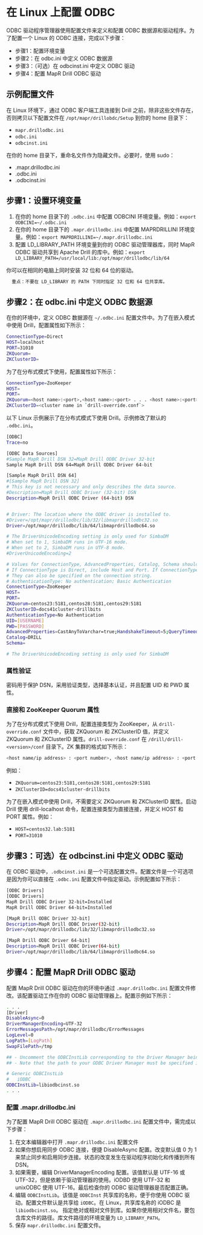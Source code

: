 # 在 Linux 上配置 ODBC

ODBC 驱动程序管理器使用配置文件来定义和配置 ODBC 数据源和驱动程序。为了配置一个 Linux 的 ODBC 连接，完成以下步骤：
  * 步骤1：配置环境变量
  * 步骤2：在 odbc.ini 中定义 ODBC 数据源
  * 步骤3：（可选）在 odbcinst.ini 中定义 ODBC 驱动
  * 步骤4：配置 MapR Drill ODBC 驱动

## 示例配置文件

在 Linux 环境下，通过 ODBC 客户端工具连接到 Drill 之前，除非这些文件存在，否则拷贝以下配置文件在 ``` /opt/mapr/drillobdc/Setup ``` 到你的 home 目录下：
  * ``` mapr.drillodbc.ini ```
  * ``` odbc.ini ```
  * ``` odbcinst.ini ```

在你的 home 目录下，重命名文件作为隐藏文件。必要时，使用 sudo：
  * .mapr.drillodbc.ini
  * .odbc.ini
  * .odbcinst.ini

## 步骤1：设置环境变量
  1. 在你的 home 目录下的  ``` .odbc.ini ``` 中配置 ODBCINI 环境变量。例如：``` export ODBCINI=~/.odbc.ini ```
  2. 在你的 home 目录下的 ``` .mapr.drillodbc.ini ``` 中配置 MAPRDRILLINI 环境变量。例如：``` export MAPRDRILLINI=~/.mapr.drillodbc.ini ```
  3. 配置 LD_LIBRARY_PATH 环境变量到你的 ODBC 驱动管理器库，同时 MapR ODBC 驱动共享到 Apache Drill 的库中。例如：``` export LD_LIBRARY_PATH=/usr/local/lib:/opt/mapr/drillodbc/lib/64 ```

你可以在相同的电脑上同时安装 32 位和 64 位的驱动。
```bash
  重点：不要在 LD_LIBRARY 的 PATH 下同时指定 32 位和 64 位共享库。
```

## 步骤2：在 odbc.ini 中定义 ODBC 数据源

在你的环境中，定义 ODBC 数据源在 ``` ~/.odbc.ini ``` 配置文件中。为了在嵌入模式中使用 Drill，配置属性如下所示：
```bash
ConnectionType=Direct
HOST=localhost
PORT=31010
ZKQuorum=
ZKClusterID=
```

为了在分布式模式下使用，配置属性如下所示：
```bash
ConnectionType=ZooKeeper
HOST=
PORT=
ZKQuorum=<host name>:<port>,<host name>:<port> . . . <host name>:<port>
ZKClusterID=<cluster name in `drill-override.conf`>
```

以下 Linux 示例展示了在分布式模式下使用 Drill。示例修改了默认的 ``` .odbc.ini ```。
```bash
[ODBC]
Trace=no

[ODBC Data Sources]
#Sample MapR Drill DSN 32=MapR Drill ODBC Driver 32-bit
Sample MapR Drill DSN 64=MapR Drill ODBC Driver 64-bit

[Sample MapR Drill DSN 64]
#[Sample MapR Drill DSN 32]
# This key is not necessary and only describes the data source.
#Description=MapR Drill ODBC Driver (32-bit) DSN
Description=MapR Drill ODBC Driver (64-bit) DSN


# Driver: The location where the ODBC driver is installed to.
#Driver=/opt/mapr/drillodbc/lib/32/libmaprdrillodbc32.so
Driver=/opt/mapr/drillodbc/lib/64/libmaprdrillodbc64.so

# The DriverUnicodeEncoding setting is only used for SimbaDM
# When set to 1, SimbaDM runs in UTF-16 mode.
# When set to 2, SimbaDM runs in UTF-8 mode.
#DriverUnicodeEncoding=2

# Values for ConnectionType, AdvancedProperties, Catalog, Schema should be set here.
# If ConnectionType is Direct, include Host and Port. If ConnectionType is ZooKeeper, include ZKQuorum and ZKClusterID
# They can also be specified on the connection string.
# AuthenticationType: No authentication; Basic Authentication
ConnectionType=ZooKeeper
HOST=
PORT=
ZKQuorum=centos23:5181,centos28:5181,centos29:5181
ZKClusterID=docs41cluster-drillbits
AuthenticationType=No Authentication
UID=[USERNAME]
PWD=[PASSWORD]
AdvancedProperties=CastAnyToVarchar=true;HandshakeTimeout=5;QueryTimeout=180;TimestampTZDisplayTimezone=utc;ExcludedSchemas=sys,INFORMATION_SCHEMA;NumberOfPrefetchBuffers=5;
Catalog=DRILL
Schema=

# The DriverUnicodeEncoding setting is only used for SimbaDM
```

### 属性验证

密码用于保护 DSN，采用验证类型，选择基本认证，并且配置 UID 和 PWD 属性。

### 直接和 ZooKeeper Quorum 属性

为了在分布式模式下使用 Drill，配置连接类型为 ZooKeeper，从 ``` drill-override.conf ``` 文件中，获取 ZKQuorum 和 ZKClusterID 值，并定义 ZKQuorum 和 ZKClusterID 属性。``` drill-override.conf ``` 在 ``` /drill/drill-<version>/conf ``` 目录下。ZK 集群的格式如下所示：
```bash
<host name/ip address> : <port number>, <host name/ip address> : <port number>, . . .
```
例如：
  * ``` ZKQuorum=centos23:5181,centos28:5181,centos29:5181 ```
  * ``` ZKClusterID=docs41cluster-drillbits ```

为了在嵌入模式中使用 Drill，不需要定义 ZKQuorum 和 ZKClusterID 属性。启动 Drill 使用 drill-localhost 命令，配置连接类型为直接连接，并定义 HOST 和 PORT 属性。例如：
  * ``` HOST=centos32.lab:5181 ```
  * ``` PORT=31010 ```

## 步骤3：可选）在 odbcinst.ini 中定义 ODBC 驱动

在 ODBC 驱动中，``` .odbcinst.ini ``` 是一个可选配置文件。配置文件是一个可选项是因为你可以直接在 ``` .odbc.ini ``` 配置文件中指定驱动。示例配置如下所示：
```bash
[ODBC Drivers]
[ODBC Drivers]
MapR Drill ODBC Driver 32-bit=Installed
MapR Drill ODBC Driver 64-bit=Installed

[MapR Drill ODBC Driver 32-bit]
Description=MapR Drill ODBC Driver(32-bit)
Driver=/opt/mapr/drillodbc/lib/32/libmaprdrillodbc32.so

[MapR Drill ODBC Driver 64-bit]
Description=MapR Drill ODBC Driver(64-bit)
Driver=/opt/mapr/drillodbc/lib/64/libmaprdrillodbc64.so
```

## 步骤4：配置 MapR Drill ODBC 驱动

配置 MapR Drill ODBC 驱动在你的环境中通过 ``` .mapr.drillodbc.ini ``` 配置文件修改。该配置驱动工作在你的 ODBC 驱动管理器上。配置示例如下所示：
```bash
. . .
[Driver]
DisableAsync=0
DriverManagerEncoding=UTF-32
ErrorMessagesPath=/opt/mapr/drillodbc/ErrorMessages
LogLevel=0
LogPath=[LogPath]
SwapFilePath=/tmp

## - Uncomment the ODBCInstLib corresponding to the Driver Manager being used.
## - Note that the path to your ODBC Driver Manager must be specified in LD_LIBRARY_PATH.

# Generic ODBCInstLib
#   iODBC
ODBCInstLib=libiodbcinst.so
. . .
```

### 配置 .mapr.drillodbc.ini

为了配置 MapR Drill ODBC 驱动在 ``` .mapr.drillodbc.ini ``` 配置文件中，需完成以下步骤：
  1. 在文本编辑器中打开 ``` .mapr.drillodbc.ini ``` 配置文件
  2. 如果你想启用同步 ODBC 连接，便捷 DisableAsync 配置。改变默认值 0 为 1 来禁止同步和启用同步连接。状态的改变发生在驱动程序初始化和传播到所有 DSN。
  3. 如果需要，编辑 DriverManagerEncoding 配置。该值默认是 UTF-16 或 UTF-32，但是依赖于驱动管理器的使用。iODBD 使用 UTF-32 和 unixODBC 使用 UTF-16。最后检查你的 ODBC 驱动管理器是否配置正确。
  4. 编辑 ``` ODBCInstLib ```。该值是 ``` ODBCInst ``` 共享库的名称，便于你使用 ODBC 驱动。配置文件默认是共享给 ``` iODBC ```。在 Linux，共享库名称的 iODBC 是 ``` libiodbcinst.so ```。
  指定绝对或相对文件到库。如果你使用相对文件名，要包含库文件的路径。库文件路径的环境变量为 ``` LD_LIBRARY_PATH ```。
  5. 保存 ``` mapr.drillodbc.ini ``` 配置文件。
